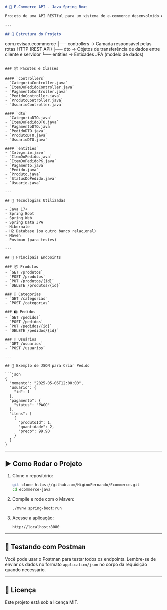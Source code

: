 ```markdown
# 🛒 E-Commerce API - Java Spring Boot

Projeto de uma API RESTful para um sistema de e-commerce desenvolvido em **Java com Spring Boot**. A aplicação permite o gerenciamento de **usuários, produtos, categorias, pedidos, pagamentos e itens do pedido**.

---

## 📁 Estrutura do Projeto

```

com.revisao.ecommerce
├── controllers       → Camada responsável pelas rotas HTTP (REST API)
├── dto               → Objetos de transferência de dados entre cliente e servidor
└── entities          → Entidades JPA (modelo de dados)

````

### 📦 Pacotes e Classes

#### `controllers`
- `CategoriaController.java`
- `ItemDoPedidoController.java`
- `PagamentoController.java`
- `PedidoController.java`
- `ProdutoController.java`
- `UsuarioController.java`

#### `dto`
- `CategoriaDTO.java`
- `ItemDoPedidoDTO.java`
- `PagamentoDTO.java`
- `PedidoDTO.java`
- `ProdutoDTO.java`
- `UsuarioDTO.java`

#### `entities`
- `Categoria.java`
- `ItemDoPedido.java`
- `ItemDoPedidoPK.java`
- `Pagamento.java`
- `Pedido.java`
- `Produto.java`
- `StatusDoPedido.java`
- `Usuario.java`

---

## 🚀 Tecnologias Utilizadas

- Java 17+
- Spring Boot
- Spring Web
- Spring Data JPA
- Hibernate
- H2 Database (ou outro banco relacional)
- Maven
- Postman (para testes)

---

## 🔗 Principais Endpoints

### 📦 Produtos
- `GET /produtos`  
- `POST /produtos`
- `PUT /produtos/{id}`
- `DELETE /produtos/{id}`

### 📁 Categorias
- `GET /categorias`  
- `POST /categorias`

### 🛍️ Pedidos
- `GET /pedidos`  
- `POST /pedidos`  
- `PUT /pedidos/{id}`  
- `DELETE /pedidos/{id}`

### 👤 Usuários
- `GET /usuarios`  
- `POST /usuarios`

---

## 📌 Exemplo de JSON para Criar Pedido

```json
{
  "momento": "2025-05-06T12:00:00",
  "usuario": {
    "id": 1
  },
  "pagamento": {
    "status": "PAGO"
  },
  "itens": [
    {
      "produtoId": 1,
      "quantidade": 2,
      "preco": 99.90
    }
  ]
}
````

---

## ▶️ Como Rodar o Projeto

1. Clone o repositório:

   ```bash
   git clone https://github.com/HiginoFernando/Ecommerce.git
   cd ecommerce-java
   ```

2. Compile e rode com o Maven:

   ```bash
   ./mvnw spring-boot:run
   ```

3. Acesse a aplicação:

   ```
   http://localhost:8080
   ```

---

## 🧪 Testando com Postman

Você pode usar o Postman para testar todos os endpoints. Lembre-se de enviar os dados no formato `application/json` no corpo da requisição quando necessário.

---

## 📃 Licença

Este projeto está sob a licença MIT.

